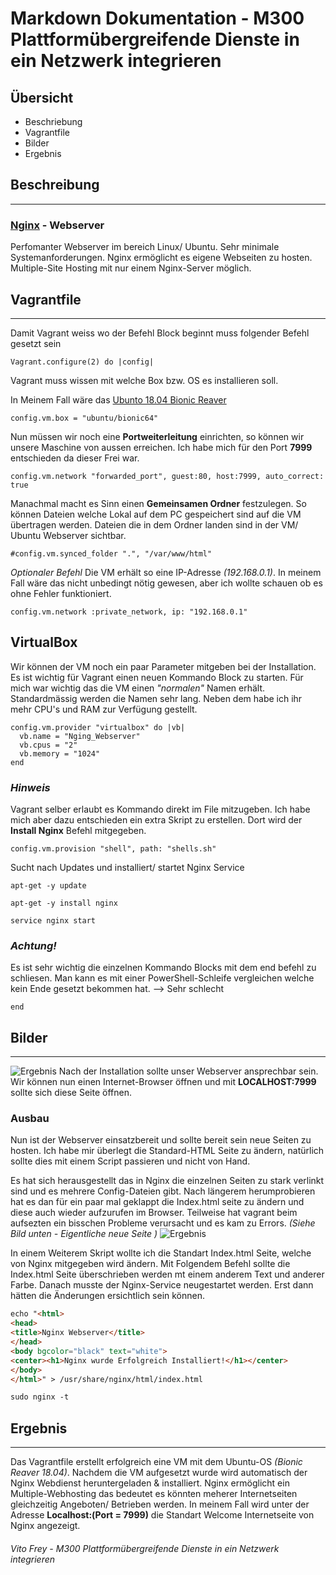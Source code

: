 # Markdown Dokumentation - M300 Plattformübergreifende Dienste in ein Netzwerk integrieren

## **Übersicht**

* Beschriebung
* Vagrantfile
* Bilder
* Ergebnis
## **Beschreibung**
***
### [Nginx](https://www.nginx.com/) - Webserver 
Perfomanter Webserver im bereich Linux/ Ubuntu. Sehr minimale 
Systemanforderungen. Nginx ermöglicht es eigene Webseiten zu hosten. 
Multiple-Site Hosting mit nur einem Nginx-Server möglich.

## **Vagrantfile**
***
Damit Vagrant weiss wo der Befehl Block beginnt muss folgender Befehl gesetzt sein
```
Vagrant.configure(2) do |config|
```
Vagrant muss wissen mit welche Box bzw. OS es installieren soll.

In Meinem Fall wäre das [Ubunto 18.04 Bionic Reaver](https://app.vagrantup.com/ubuntu/boxes/bionic64)
```
config.vm.box = "ubuntu/bionic64"
```
Nun müssen wir noch eine **Portweiterleitung** einrichten, so können wir unsere Maschine von aussen erreichen. Ich habe mich für den Port **7999** entschieden da dieser Frei war.
```
config.vm.network "forwarded_port", guest:80, host:7999, auto_correct: true
```
Manachmal macht es Sinn einen **Gemeinsamen Ordner** festzulegen. So können Dateien welche Lokal auf dem PC gespeichert sind auf die VM übertragen werden. Dateien die in dem Ordner landen sind in der VM/ Ubuntu Webserver sichtbar.
```
#config.vm.synced_folder ".", "/var/www/html"
```
*Optionaler Befehl*
Die VM erhält so eine IP-Adresse *(192.168.0.1)*. In meinem Fall wäre das nicht unbedingt nötig gewesen, aber ich wollte schauen ob es ohne Fehler funktioniert.
```
config.vm.network :private_network, ip: "192.168.0.1"
```
## VirtualBox
Wir können der VM noch ein paar Parameter mitgeben bei der Installation. Es ist wichtig für Vagrant einen neuen Kommando Block zu starten. Für mich war wichtig das die VM einen *"normalen"* Namen erhält. Standardmässig werden die Namen sehr lang. Neben dem habe ich ihr mehr CPU's und RAM zur Verfügung gestellt.
```
config.vm.provider "virtualbox" do |vb|
  vb.name = "Nging_Webserver"
  vb.cpus = "2"
  vb.memory = "1024"
end
```
### *Hinweis*
Vagrant selber erlaubt es Kommando direkt im File mitzugeben. Ich habe mich aber dazu entschieden ein extra Skript zu erstellen. Dort wird der **Install Nginx** Befehl mitgegeben.

```
config.vm.provision "shell", path: "shells.sh"
```
Sucht nach Updates und installiert/ startet Nginx Service
```
apt-get -y update

apt-get -y install nginx
 
service nginx start
```
###  ***Achtung!***
Es ist sehr wichtig die einzelnen Kommando Blocks mit dem end befehl zu schliesen. Man kann es mit einer PowerShell-Schleife vergleichen welche kein Ende gesetzt bekommen hat. --> Sehr schlecht
```
end
```
## **Bilder**
***
![Ergebnis](C:/Users/vitof/Desktop/M300/Repository/FreyM300/Nginx2/Bilder/Welcome_Nginx.png)
Nach der Installation sollte unser Webserver ansprechbar sein. Wir können nun einen Internet-Browser öffnen und mit **LOCALHOST:7999** sollte sich diese Seite öffnen.

### **Ausbau**
Nun ist der Webserver einsatzbereit und sollte bereit sein neue Seiten zu hosten. Ich habe mir überlegt die Standard-HTML Seite zu ändern, natürlich sollte dies mit einem Script passieren und nicht von Hand.

Es hat sich herausgestellt das in Nginx die einzelnen Seiten zu stark verlinkt sind und es mehrere Config-Dateien gibt. Nach längerem herumprobieren hat es dan für ein paar mal geklappt die Index.html seite zu ändern und diese auch wieder aufzurufen im Browser. Teilweise hat vagrant beim aufsezten ein bisschen Probleme verursacht und es kam zu Errors. *(Siehe Bild unten - Eigentliche neue Seite )*
![Ergebnis](C:/Users/vitof/Desktop/M300/Repository/FreyM300/Nginx2/Bilder/Welcome.png)

In einem Weiterem Skript wollte ich die Standart Index.html Seite, welche von Nginx mitgegeben wird ändern. Mit Folgendem Befehl sollte die Index.html Seite überschrieben werden mt einem anderem Text und anderer Farbe. Danach musste der Nginx-Service neugestartet werden. Erst dann hätten die Änderungen ersichtlich sein können.
```html
echo "<html>
<head>
<title>Nginx Webserver</title>
</head>
<body bgcolor="black" text="white">
<center><h1>Nginx wurde Erfolgreich Installiert!</h1></center>
</body>
</html>" > /usr/share/nginx/html/index.html

sudo nginx -t
```

## **Ergebnis**
***
Das Vagrantfile erstellt erfolgreich eine VM mit dem Ubuntu-OS *(Bionic Reaver 18.04)*. Nachdem die VM aufgesetzt wurde wird automatisch der Nginx Webdienst heruntergeladen & installiert. Nginx ermöglicht ein Multiple-Webhosting das bedeutet es könnten meherer Internetseiten gleichzeitig Angeboten/ Betrieben werden. In meinem Fall wird unter der Adresse **Localhost:(Port = 7999)** die Standart Welcome Internetseite von Nginx angezeigt.

###### *Vito Frey - M300 Plattformübergreifende Dienste in ein Netzwerk integrieren* 
